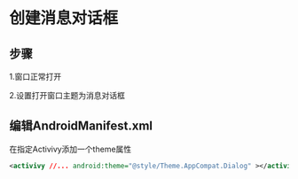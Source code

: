 # 创建消息对话框

## 步骤

1.窗口正常打开

2.设置打开窗口主题为消息对话框



## 编辑AndroidManifest.xml

在指定Activivy添加一个theme属性

```xml
<activivy //... android:theme="@style/Theme.AppCompat.Dialog" ></activivy>

```











